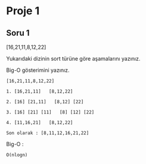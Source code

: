 # Proje 1

## Soru 1

[16,21,11,8,12,22]

Yukarıdaki dizinin sort türüne göre aşamalarını yazınız.

Big-O gösterimini yazınız.

```
[16,21,11,8,12,22]

1. [16,21,11]   [8,12,22]

2. [16] [21,11]   [8,12] [22]

3. [16] [21] [11]   [8] [12] [22]

4. [11,16,21]   [8,12,22]

Son olarak : [8,11,12,16,21,22]
```

Big-O :

```
O(nlogn)
```
